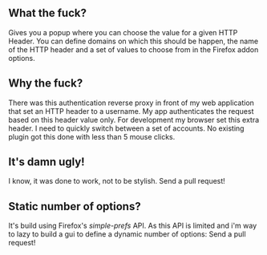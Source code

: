 What the fuck?
--------------
Gives you a popup where you can choose the value for a given HTTP Header. You
can define domains on which this should be happen, the name of the HTTP header
and a set of values to choose from in the Firefox addon options.

Why the fuck?
-------------
There was this authentication reverse proxy in front of my web application that
set an HTTP header to a username. My app authenticates the request based on this
header value only. For development my browser set this extra header. I need to
quickly switch between a set of accounts. No existing plugin got this done with
less than 5 mouse clicks.

It's damn ugly!
---------------
I know, it was done to work, not to be stylish. Send a pull request!

Static number of options?
-------------------------
It's build using Firefox's *simple-prefs* API. As this API is limited and i'm
way to lazy to build a gui to define a dynamic number of options: Send a pull
request!